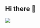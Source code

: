 ## Hi there 👋

![](https://tenor.com/pt-BR/view/memes-feliz-noche-si-meme-gato-gif-13863073000227176488 )

<!--
**amandafoetsch/amandafoetsch** is a ✨ _special_ ✨ repository because its `README.md` (this file) appears on your GitHub profile.

Here are some ideas to get you started:

- 🔭 I’m currently working on ...
- 🌱 I’m currently learning ...
- 👯 I’m looking to collaborate on ...
- 🤔 I’m looking for help with ...
- 💬 Ask me about ...
- 📫 How to reach me: ...
- 😄 Pronouns: ...
- ⚡ Fun fact: ...
-->
